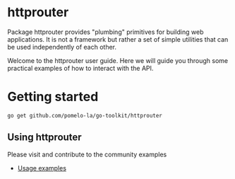 # httprouter

Package httprouter provides "plumbing" primitives for building web applications.
It is not a framework but rather a set of simple utilities that can be used independently of each other.

Welcome to the httprouter user guide. Here we will guide you through some
practical examples of how to interact with the API.

# Getting started

```shell
go get github.com/pomelo-la/go-toolkit/httprouter
```

## Using httprouter

Please visit and contribute to the community examples

* [Usage examples](https://github.com/pomelo-la/go-toolkit-examples)
